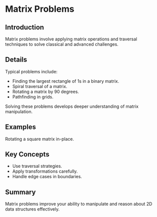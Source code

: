 # Matrix Problems

## Introduction
Matrix problems involve applying matrix operations and traversal techniques to solve classical and advanced challenges.

## Details
Typical problems include:

- Finding the largest rectangle of 1s in a binary matrix.  
- Spiral traversal of a matrix.  
- Rotating a matrix by 90 degrees.  
- Pathfinding in grids.

Solving these problems develops deeper understanding of matrix manipulation.

## Examples
Rotating a square matrix in-place.

## Key Concepts
- Use traversal strategies.  
- Apply transformations carefully.  
- Handle edge cases in boundaries.

## Summary
Matrix problems improve your ability to manipulate and reason about 2D data structures effectively.
